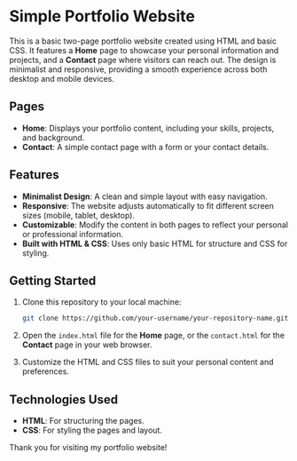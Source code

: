 # Simple Portfolio Website

This is a basic two-page portfolio website created using HTML and basic CSS. It features a **Home** page to showcase your personal information and projects, and a **Contact** page where visitors can reach out. The design is minimalist and responsive, providing a smooth experience across both desktop and mobile devices.

## Pages
- **Home**: Displays your portfolio content, including your skills, projects, and background.
- **Contact**: A simple contact page with a form or your contact details.

## Features
- **Minimalist Design**: A clean and simple layout with easy navigation.
- **Responsive**: The website adjusts automatically to fit different screen sizes (mobile, tablet, desktop).
- **Customizable**: Modify the content in both pages to reflect your personal or professional information.
- **Built with HTML & CSS**: Uses only basic HTML for structure and CSS for styling.

## Getting Started

1. Clone this repository to your local machine:
   ```bash
   git clone https://github.com/your-username/your-repository-name.git
   ```

2. Open the `index.html` file for the **Home** page, or the `contact.html` for the **Contact** page in your web browser.

3. Customize the HTML and CSS files to suit your personal content and preferences.

## Technologies Used
- **HTML**: For structuring the pages.
- **CSS**: For styling the pages and layout.

Thank you for visiting my portfolio website!


